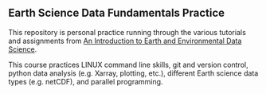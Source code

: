 ## Earth Science Data Fundamentals Practice ##
This repository is personal practice running through the various tutorials and assignments from [An Introduction to Earth and Environmental Data Science](https://earth-env-data-science.github.io/intro.html).

This course practices LINUX command line skills, git and version control, python data analysis (e.g. Xarray, plotting, etc.), different Earth science data types (e.g. netCDF), and parallel programming.

